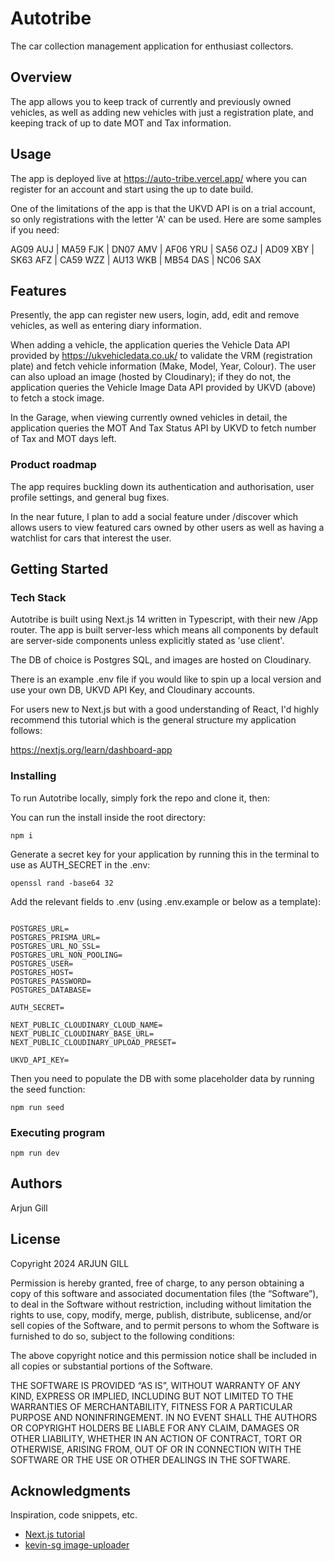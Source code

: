 # Autotribe

The car collection management application for enthusiast collectors.

## Overview

The app allows you to keep track of currently and previously owned vehicles, as well as adding new vehicles with just a registration plate, and keeping track of up to date MOT and Tax information.

## Usage

The app is deployed live at https://auto-tribe.vercel.app/ where you can register for an account and start using the up to date build. 

One of the limitations of the app is that the UKVD API is on a trial account, so only registrations with the letter 'A' can be used. Here are some samples if you need:

AG09 AUJ | MA59 FJK | DN07 AMV | AF06 YRU | SA56 OZJ | AD09 XBY | SK63 AFZ | CA59 WZZ | AU13 WKB | MB54 DAS | NC06 SAX

## Features

Presently, the app can register new users, login, add, edit and remove vehicles, as well as entering diary information.

When adding a vehicle, the application queries the Vehicle Data API provided by https://ukvehicledata.co.uk/ to validate the VRM (registration plate) and fetch vehicle information (Make, Model, Year, Colour). The user can also upload an image (hosted by Cloudinary); if they do not, the application queries the Vehicle Image Data API provided by UKVD (above) to fetch a stock image.

In the Garage, when viewing currently owned vehicles in detail, the application queries the MOT And Tax Status API by UKVD to fetch number of Tax and MOT days left.

### Product roadmap
The app requires buckling down its authentication and authorisation, user profile settings, and general bug fixes. 

In the near future, I plan to add a social feature under /discover which allows users to view featured cars owned by other users as well as having a watchlist for cars that interest the user.

## Getting Started

### Tech Stack

Autotribe is built using Next.js 14 written in Typescript, with their new /App router.
The app is built server-less which means all components by default are server-side components unless explicitly stated as 'use client'. 

The DB of choice is Postgres SQL, and images are hosted on Cloudinary.

There is an example .env file if you would like to spin up a local version and use your own DB, UKVD API Key, and Cloudinary accounts.

For users new to Next.js but with a good understanding of React, I'd highly recommend this tutorial which is the general structure my application follows:

https://nextjs.org/learn/dashboard-app

### Installing
To run Autotribe locally, simply fork the repo and clone it, then: 

 You can run the install inside the root directory:
```
npm i
``` 

Generate a secret key for your application by running this in the terminal to use as AUTH_SECRET in the .env:
```
openssl rand -base64 32
```

Add the relevant fields to .env (using .env.example or below as a template):
```

POSTGRES_URL=
POSTGRES_PRISMA_URL=
POSTGRES_URL_NO_SSL=
POSTGRES_URL_NON_POOLING=
POSTGRES_USER=
POSTGRES_HOST=
POSTGRES_PASSWORD=
POSTGRES_DATABASE=

AUTH_SECRET=

NEXT_PUBLIC_CLOUDINARY_CLOUD_NAME=
NEXT_PUBLIC_CLOUDINARY_BASE_URL=
NEXT_PUBLIC_CLOUDINARY_UPLOAD_PRESET=

UKVD_API_KEY=
```

Then you need to populate the DB with some placeholder data by running the seed function:
```
npm run seed
```


### Executing program

```
npm run dev
```



## Authors

Arjun Gill


## License

Copyright 2024 ARJUN GILL

Permission is hereby granted, free of charge, to any person obtaining a copy of this software and associated documentation files (the “Software”), to deal in the Software without restriction, including without limitation the rights to use, copy, modify, merge, publish, distribute, sublicense, and/or sell copies of the Software, and to permit persons to whom the Software is furnished to do so, subject to the following conditions:

The above copyright notice and this permission notice shall be included in all copies or substantial portions of the Software.

THE SOFTWARE IS PROVIDED “AS IS”, WITHOUT WARRANTY OF ANY KIND, EXPRESS OR IMPLIED, INCLUDING BUT NOT LIMITED TO THE WARRANTIES OF MERCHANTABILITY, FITNESS FOR A PARTICULAR PURPOSE AND NONINFRINGEMENT. IN NO EVENT SHALL THE AUTHORS OR COPYRIGHT HOLDERS BE LIABLE FOR ANY CLAIM, DAMAGES OR OTHER LIABILITY, WHETHER IN AN ACTION OF CONTRACT, TORT OR OTHERWISE, ARISING FROM, OUT OF OR IN CONNECTION WITH THE SOFTWARE OR THE USE OR OTHER DEALINGS IN THE SOFTWARE.

## Acknowledgments

Inspiration, code snippets, etc.
* [Next.js tutorial](https://nextjs.org/learn/dashboard-app)
* [kevin-sg image-uploader](https://github.com/kevin-sg/nextjs-image-uploader)
